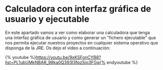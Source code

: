 # Calculadora con interfaz gráfica de usuario y ejecutable

En este apartado vamos a ver como elaborar una calculadora que tenga una interfaz gráfica de usuario y como generar un "fichero ejecutable" que nos permita ejecutar nuestros proyectos en cualquier sistema operativo que disponga de la JRE. Os dejo el vídeo a continuación:

{% youtube %}https://youtu.be/9xKSFonCYB8?list=PL1ubUMkNBAR_98ka0Q393l3fpzSjo3FGq{% endyoutube %}
